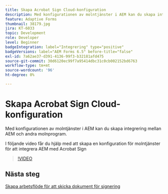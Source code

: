```yaml
---
title: Skapa Acrobat Sign Cloud-konfiguration
description: Med konfigurationen av molntjänster i AEM kan du skapa integrering mellan AEM och andra molnprogram. I följande video får du hjälp med att skapa en konfiguration för molntjänster för att integrera AEM med Acrobat Sign.
feature: Adaptive Forms
thumbnail: 38179.jpg
jira: KT-6033
topic: Development
role: Developer
level: Beginner
badgeIntegration: label="Integrering" type="positive"
badgeVersions: label="AEM Forms 6.5" before-title="false"
exl-id: 7a62ae37-d391-4136-99f3-b32181afd475
source-git-commit: 30d6120ec99f7a95414dbc31c0cb002152bd6763
workflow-type: tm+mt
source-wordcount: '96'
ht-degree: 0%

---
```


# Skapa Acrobat Sign Cloud-konfiguration

Med konfigurationen av molntjänster i AEM kan du skapa integrering mellan AEM och andra molnprogram.

I följande video får du hjälp med att skapa en konfiguration för molntjänster för att integrera AEM med Acrobat Sign

>[!VIDEO](https://video.tv.adobe.com/v/38179?quality=12&learn=on)

## Nästa steg

[Skapa arbetsflöde för att skicka dokument för signering](./create-workflow-to-send-document-for-signing.md)
